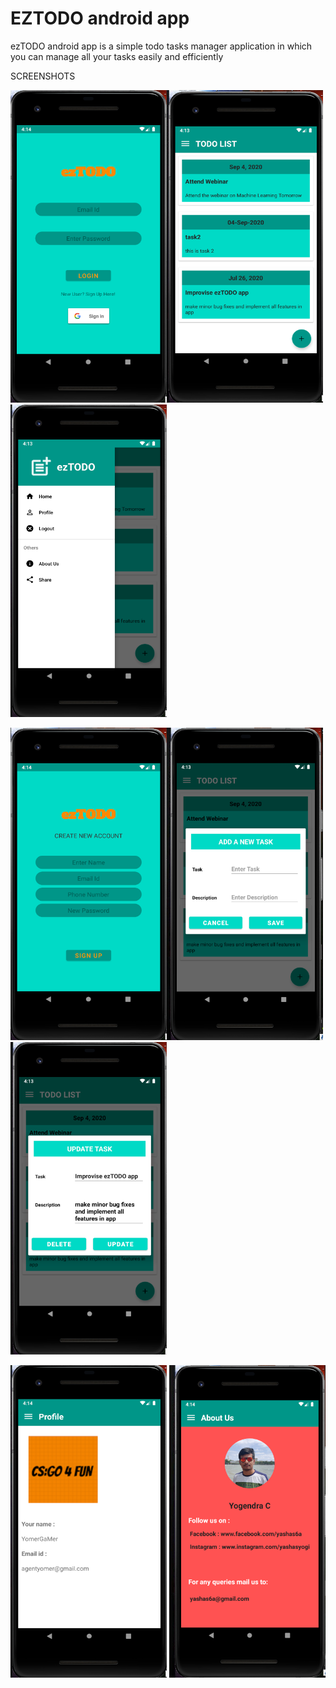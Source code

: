 # EZTODO android app
 ezTODO android app is a simple todo tasks manager application in which you can manage all your tasks easily and efficiently
 
 SCREENSHOTS
 
 <img src="App_images/Login_Screen.png" width="250" height="500"><img src="App_images/Home_Menu.png" width="250" height="500"><img src="App_images/Drawer_Menu.png" width="250" height="500">
 
 <img src="App_images/Create_Account_page.png" width="250" height="500"><img src="App_images/New_Task.png" width="250" height="500"><img src="App_images/Update_Task.png" width="250" height="500">
 
 <img src="App_images/Profile_Page.png" width="250" height="500"> <img src="App_images/About_Us.png" width="250" height="500">

